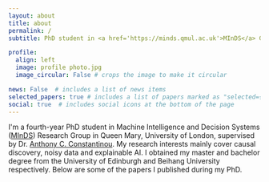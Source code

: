 ```yaml
---
layout: about
title: about
permalink: /
subtitle: PhD student in <a href='https://minds.qmul.ac.uk'>MInDS</a> Group, QMUL

profile:
  align: left
  image: profile photo.jpg
  image_circular: False # crops the image to make it circular

news: False  # includes a list of news items
selected_papers: true # includes a list of papers marked as "selected={true}"
social: true  # includes social icons at the bottom of the page
---
```

I'm a fourth-year PhD student in Machine Intelligence and Decision Systems (<a href='https://minds.qmul.ac.uk'>MInDS</a>) Research Group in Queen Mary, University of London, supervised by Dr. <a href='http://constantinou.info'>Anthony C. Constantinou</a>. My research interests mainly cover causal discovery, noisy data and explainable AI. I obtained my master and bachelor degree from the University of Edinburgh and Beihang University respectively. Below are some of the papers I published during my PhD.

